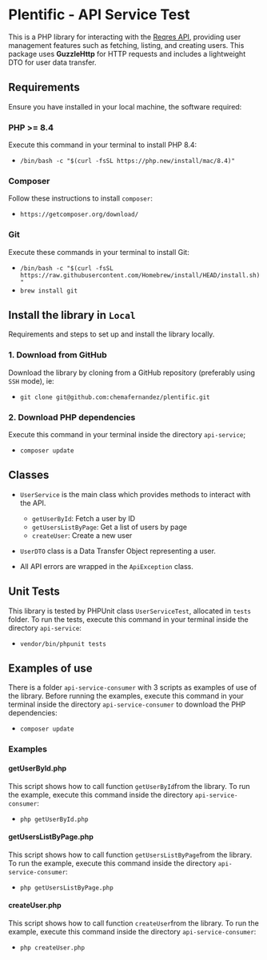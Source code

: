# Plentific - API Service Test
This is a PHP library for interacting with the [Reqres API](https://reqres.in/), providing user management features such as fetching, listing, and creating users. This package uses **GuzzleHttp** for HTTP requests and includes a lightweight DTO for user data transfer.

## Requirements
Ensure you have installed in your local machine, the software required:

### PHP >= 8.4
Execute this command in your terminal to install PHP 8.4:
* `/bin/bash -c "$(curl -fsSL https://php.new/install/mac/8.4)"`

### Composer
Follow these instructions to install `composer`:
* `https://getcomposer.org/download/`

### Git
Execute these commands in your terminal to install Git:
* `/bin/bash -c "$(curl -fsSL https://raw.githubusercontent.com/Homebrew/install/HEAD/install.sh)"`
* `brew install git`

## Install the library in `Local`
Requirements and steps to set up and install the library locally.

### 1. Download from GitHub
Download the library by cloning from a GitHub repository (preferably using `SSH` mode), ie:
* `git clone git@github.com:chemafernandez/plentific.git`

### 2. Download PHP dependencies
Execute this command in your terminal inside the directory `api-service`;
* `composer update`

## Classes

* `UserService` is the main class which provides methods to interact with the API.
  - `getUserById`: Fetch a user by ID
  - `getUsersListByPage`: Get a list of users by page
  - `createUser`: Create a new user

* `UserDTO` class is a Data Transfer Object representing a user.

* All API errors are wrapped in the `ApiException` class.

## Unit Tests
This library is tested by PHPUnit class `UserServiceTest`, allocated in `tests` folder. To run the tests, execute this command in your terminal inside the directory `api-service`:
* `vendor/bin/phpunit tests`

## Examples of use
There is a folder `api-service-consumer` with 3 scripts as examples of use of the library. Before running the examples, execute this command in your terminal inside the directory `api-service-consumer` to download the PHP dependencies:
* `composer update`

### Examples

#### getUserById.php
This script shows how to call function `getUserById`from the library. To run the example, execute this command inside the directory `api-service-consumer`:
* `php getUserById.php`

#### getUsersListByPage.php
This script shows how to call function `getUsersListByPage`from the library. To run the example, execute this command inside the directory `api-service-consumer`:
* `php getUsersListByPage.php`

#### createUser.php
This script shows how to call function `createUser`from the library. To run the example, execute this command inside the directory `api-service-consumer`:
* `php createUser.php`
